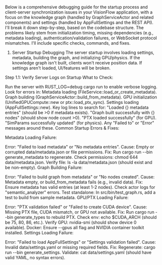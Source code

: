 Below is a comprehensive debugging guide for the startup process and client-server synchronization issues in your VisionFlow application, with a focus on the knowledge graph (handled by GraphServiceActor and related components) and settings (handled by AppFullSettings and the REST API). I'll break it down step-by-step, based on the codebase structure. The problems likely stem from initialization timing, missing dependencies (e.g., metadata loading), authentication/validation failures, or WebSocket protocol mismatches. I'll include specific checks, commands, and fixes.

1. Server Startup Debugging
The server startup involves loading settings, metadata, building the graph, and initializing GPU/physics. If the knowledge graph isn't built, clients won't receive position data. If settings aren't loaded, UI/features will be broken.

Step 1.1: Verify Server Logs on Startup
What to Check:

Run the server with RUST_LOG=debug cargo run to enable verbose logging.
Look for errors in:
Metadata loading (FileService::load_or_create_metadata).
Graph building (GraphServiceActor::build_from_metadata).
GPU initialization (UnifiedGPUCompute::new or ptx::load_ptx_sync).
Settings loading (AppFullSettings::new).
Key log lines to search for:
"Loaded {} metadata entries" (should be >0 if metadata exists).
"Graph built successfully with {} nodes" (should show node count >0).
"PTX loaded successfully" (for GPU).
"SimParams successfully updated" (for physics).
Any "Failed to" or "Error" messages around these.
Common Startup Errors & Fixes:

Metadata Loading Failure:

Error: "Failed to load metadata" or "No metadata entries".
Cause: Empty or corrupted data/metadata.json or file permissions.
Fix:
Run cargo run --bin generate_metadata to regenerate.
Check permissions: chmod 644 data/metadata.json.
Verify file: ls -la data/metadata.json (should exist and be non-empty).
Graph Building Failure:

Error: "Failed to build graph from metadata" or "No nodes created".
Cause: Metadata empty, or build_from_metadata fails (e.g., invalid data).
Fix:
Ensure metadata has valid entries (at least 1-2 nodes).
Check actor logs for "semantic_analyzer" errors.
Test standalone: In src/bin/test_graph.rs, add a test to build from sample metadata.
GPU/PTX Loading Failure:

Error: "PTX validation failed" or "Failed to create CUDA device".
Cause: Missing PTX file, CUDA mismatch, or GPU not available.
Fix:
Run cargo run --bin generate_types to rebuild PTX.
Check env: echo $CUDA_ARCH (should be 75, 80, 86, etc.).
Verify GPU: nvidia-smi (should show device 0 available).
Docker: Ensure --gpus all flag and NVIDIA container toolkit installed.
Settings Loading Failure:

Error: "Failed to load AppFullSettings" or "Settings validation failed".
Cause: Invalid data/settings.yaml or missing required fields.
Fix:
Regenerate: cargo run --bin generate_settings.
Validate: cat data/settings.yaml (should have valid YAML, no syntax errors).
